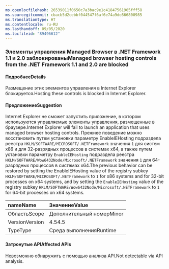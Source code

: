 ```yaml
---
ms.openlocfilehash: 26539011f0650c7a3bac9e1c41847561905fff58
ms.sourcegitcommit: cbacb5d2cebbf044547f6af6e74a9de866800985
ms.translationtype: HT
ms.contentlocale: ru-RU
ms.lasthandoff: 09/05/2020
ms.locfileid: "89496612"
---
```

### <a name="managed-browser-hosting-controls-from-the-net-framework-11-and-20-are-blocked"></a><span data-ttu-id="52a2b-101">Элементы управления Managed Browser в .NET Framework 1.1 и 2.0 заблокированы</span><span class="sxs-lookup"><span data-stu-id="52a2b-101">Managed browser hosting controls from the .NET Framework 1.1 and 2.0 are blocked</span></span>

#### <a name="details"></a><span data-ttu-id="52a2b-102">Подробнее</span><span class="sxs-lookup"><span data-stu-id="52a2b-102">Details</span></span>

<span data-ttu-id="52a2b-103">Размещение этих элементов управления в Internet Explorer блокируется.</span><span class="sxs-lookup"><span data-stu-id="52a2b-103">Hosting these controls is blocked in Internet Explorer.</span></span>

#### <a name="suggestion"></a><span data-ttu-id="52a2b-104">Предложение</span><span class="sxs-lookup"><span data-stu-id="52a2b-104">Suggestion</span></span>

<span data-ttu-id="52a2b-105">Internet Explorer не сможет запустить приложение, в котором используются управляемые элементы управления, размещенные в браузере.</span><span class="sxs-lookup"><span data-stu-id="52a2b-105">Internet Explorer will fail to launch an application that uses managed browser hosting controls.</span></span> <span data-ttu-id="52a2b-106">Прежнее поведение можно восстановить путем установки параметру EnableIEHosting подраздела реестра <code>HKLM/SOFTWARE/MICROSOFT/.NETFramework</code> значения <code>1</code> для систем x86 и для 32-разрядных процессов в системах x64, а также путем установки параметру <code>EnableIEHosting</code> подраздела реестра <code>HKLM/SOFTWARE/Wow6432Node/Microsoft/.NETFramework</code> значения <code>1</code> для 64-разрядных процессов в системах x64.</span><span class="sxs-lookup"><span data-stu-id="52a2b-106">The previous behavior can be restored by setting the EnableIEHosting value of the registry subkey <code>HKLM/SOFTWARE/MICROSOFT/.NETFramework</code> to <code>1</code> for x86 systems and for 32-bit processes on x64 systems, and by setting the <code>EnableIEHosting</code> value of the registry subkey <code>HKLM/SOFTWARE/Wow6432Node/Microsoft/.NETFramework</code> to <code>1</code> for 64-bit processes on x64 systems.</span></span>

| <span data-ttu-id="52a2b-107">name</span><span class="sxs-lookup"><span data-stu-id="52a2b-107">Name</span></span>    | <span data-ttu-id="52a2b-108">Значение</span><span class="sxs-lookup"><span data-stu-id="52a2b-108">Value</span></span>       |
|:--------|:------------|
| <span data-ttu-id="52a2b-109">Область</span><span class="sxs-lookup"><span data-stu-id="52a2b-109">Scope</span></span>   |<span data-ttu-id="52a2b-110">Дополнительный номер</span><span class="sxs-lookup"><span data-stu-id="52a2b-110">Minor</span></span>|
|<span data-ttu-id="52a2b-111">Version</span><span class="sxs-lookup"><span data-stu-id="52a2b-111">Version</span></span>|<span data-ttu-id="52a2b-112">4.5</span><span class="sxs-lookup"><span data-stu-id="52a2b-112">4.5</span></span>|
|<span data-ttu-id="52a2b-113">Type</span><span class="sxs-lookup"><span data-stu-id="52a2b-113">Type</span></span>|<span data-ttu-id="52a2b-114">Среда выполнения</span><span class="sxs-lookup"><span data-stu-id="52a2b-114">Runtime</span></span>|

#### <a name="affected-apis"></a><span data-ttu-id="52a2b-115">Затронутые API</span><span class="sxs-lookup"><span data-stu-id="52a2b-115">Affected APIs</span></span>

<span data-ttu-id="52a2b-116">Невозможно обнаружить с помощью анализа API.</span><span class="sxs-lookup"><span data-stu-id="52a2b-116">Not detectable via API analysis.</span></span>

<!--

#### Affected APIs

Not detectable via API analysis.

-->

